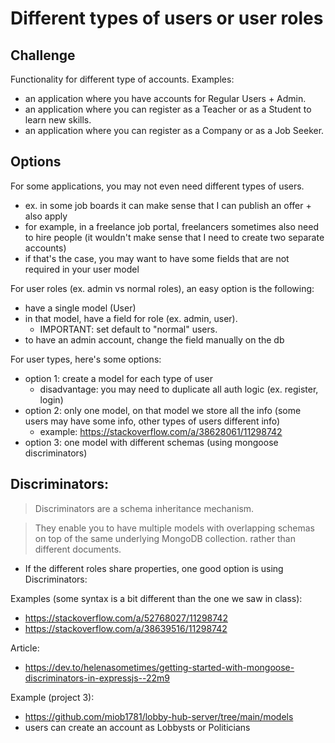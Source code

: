 

# Different types of users or user roles


## Challenge

Functionality for different type of accounts.
Examples:
- an application where you have accounts for Regular Users + Admin.
- an application where you can register as a Teacher or as a Student to learn new skills.
- an application where you can register as a Company or as a Job Seeker.


## Options


For some applications, you may not even need different types of users.
- ex. in some job boards it can make sense that I can publish an offer + also apply
- for example, in a freelance job portal, freelancers sometimes also need to hire people (it wouldn't make sense that I need to create two separate accounts)
- if that's the case, you may want to have some fields that are not required in your user model 




For user roles (ex. admin vs normal roles), an easy option is the following:
- have a single model (User)
- in that model, have a field for role (ex. admin, user). 
  - IMPORTANT: set default to "normal" users.
- to have an admin account, change the field manually on the db




For user types, here's some options:
  - option 1: create a model for each type of user
    - disadvantage: you may need to duplicate all auth logic (ex. register, login)
  - option 2: only one model, on that model we store all the info (some users may have some info, other types of users different info)
    - example: https://stackoverflow.com/a/38628061/11298742
  - option 3: one model with different schemas (using mongoose discriminators)



## Discriminators:


> Discriminators are a schema inheritance mechanism. 

> They enable you to have multiple models with overlapping schemas on top of the same underlying MongoDB collection. rather than different documents.

- If the different roles share properties, one good option is using Discriminators:

Examples (some syntax is a bit different than the one we saw in class):
  - https://stackoverflow.com/a/52768027/11298742
  - https://stackoverflow.com/a/38639516/11298742


Article: 
- https://dev.to/helenasometimes/getting-started-with-mongoose-discriminators-in-expressjs--22m9



Example (project 3):
- https://github.com/miob1781/lobby-hub-server/tree/main/models
- users can create an account as Lobbysts or Politicians

